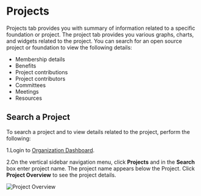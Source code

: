 # Projects

Projects tab provides you with summary of information related to a specific foundation or project. The project tab provides you various graphs, charts, and widgets related to the project. You can search for an open source project or foundation to view the following details:

* Membership details
* Benefits
* Project contributions
* Project contributors
* Committees
* Meetings
* Resources

## Search a Project

To search a project and to view details related to the project, perform the following:

1.Login to [Organization Dashboard](https://myorg.lfx.dev).

2.On the vertical sidebar navigation menu, click **Projects** and in the **Search** box enter project name. The project name appears below the Project. Click **Project Overview** to see the project details.

![Project Overview](https://files.gitbook.com/v0/b/gitbook-28427.appspot.com/o/assets%2F-MgAESFs0H7zYsmTgcOZ%2F-Mi27xdOeFevUxulrZvP%2F-Mi2AheNqZKqwbUgWqeK%2FProject\_Overview.png?alt=media\&token=bef5a69e-ab5b-4f81-93ab-0dccc4579149)
